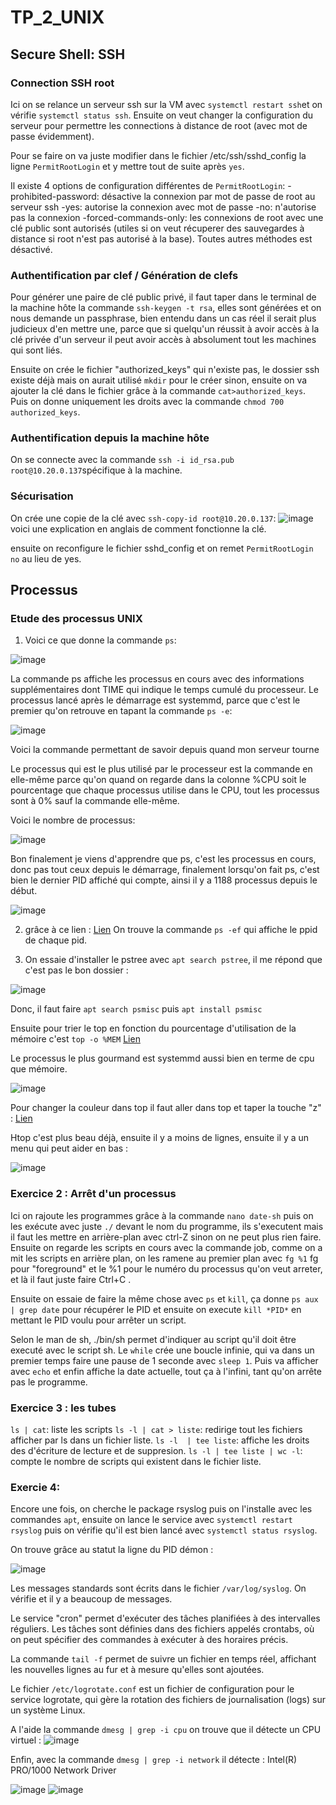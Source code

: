 # TP_2_UNIX

## Secure Shell: SSH
### Connection SSH root

Ici on se relance un serveur ssh sur la VM avec `systemctl restart ssh`et on vérifie `systemctl status ssh`. 
Ensuite on veut changer la configuration du serveur pour permettre les connections à distance de root (avec mot de passe évidemment). 

Pour se faire on va juste modifier dans le fichier /etc/ssh/sshd_config la ligne `PermitRootLogin` et y mettre tout de suite après `yes`. 

Il existe 4 options de configuration différentes de `PermitRootLogin`:
  -prohibited-password: désactive la connexion par mot de passe de root au serveur ssh
  -yes: autorise la connexion avec mot de passe
  -no: n'autorise pas la connexion 
  -forced-commands-only: les connexions de root avec une clé public sont autorisés (utiles si on veut récuperer des sauvegardes à distance si root n'est pas autorisé à la base). Toutes autres méthodes est désactivé.

### Authentification par clef / Génération de clefs

Pour générer une paire de clé public privé, il faut taper dans le terminal de la machine hôte la commande ` ssh-keygen -t rsa `, elles sont générées et on nous demande un passphrase, bien entendu dans un cas réel il serait plus judicieux d'en mettre une, parce que si quelqu'un réussit à avoir accès à la clé privée d'un serveur il peut avoir accès à absolument tout les machines qui sont liés. 

Ensuite on crée le fichier "authorized_keys" qui n'existe pas, le dossier ssh existe déjà mais on aurait utilisé `mkdir` pour le créer sinon, ensuite on va ajouter la clé dans le fichier grâce à la commande `cat>authorized_keys`.
Puis on donne uniquement les droits avec la commande `chmod 700 authorized_keys`. 

### Authentification depuis la machine hôte

On se connecte avec la commande `ssh -i id_rsa.pub root@10.20.0.137`spécifique à la machine. 

### Sécurisation 

On crée une copie de la clé avec `ssh-copy-id root@10.20.0.137`: ![image](https://github.com/user-attachments/assets/ecc5dfef-4b47-454a-98d8-6eb4e6d270ad) voici une explication en anglais de comment fonctionne la clé. 


ensuite on reconfigure le fichier sshd_config et on remet `PermitRootLogin no` au lieu de yes. 

## Processus

### Etude des processus UNIX 

1. Voici ce que donne la commande `ps`:

![image](https://github.com/user-attachments/assets/cca8f707-321a-4770-b45c-af3f80881cd5)

La commande ps affiche les processus en cours avec des informations supplémentaires dont TIME qui indique le temps cumulé du processeur. 
Le processus lancé après le démarrage est systemmd, parce que c'est le premier qu'on retrouve en tapant la commande `ps -e`: 

![image](https://github.com/user-attachments/assets/c9008e24-85b9-4715-ac8d-1afcabe17e1d)

Voici la commande permettant de savoir depuis quand mon serveur tourne 


Le processus qui est le plus utilisé par le processeur est la commande en elle-même parce qu'on quand on regarde dans la colonne %CPU soit le pourcentage que chaque processus utilise dans le CPU, tout les processus sont à 0% sauf la commande elle-même. 

Voici le nombre de processus: 

![image](https://github.com/user-attachments/assets/b92d0829-d46b-4a42-baf6-402f5f73ba2e)

Bon finalement je viens d'apprendre que ps, c'est les processus en cours, donc pas tout ceux depuis le démarrage, finalement lorsqu'on fait ps, c'est bien le dernier PID affiché qui compte, ainsi il y a 1188 processus depuis le début.

![image](https://github.com/user-attachments/assets/5dc00d61-5da6-453b-bd7d-ab053dab21f8)


2. grâce à ce lien :
    [Lien](https://www.funix.org/fr/unix/process.htm)
On trouve la commande `ps -ef` qui affiche le ppid de chaque pid. 

4. On essaie d'installer le pstree avec `apt search pstree`, il me répond que c'est pas le bon dossier : 

![image](https://github.com/user-attachments/assets/52fc173f-e477-4d08-a224-25100d15178d)

Donc, il faut faire `apt search psmisc` puis `apt install psmisc`

Ensuite pour trier le top en fonction du pourcentage d'utilisation de la mémoire c'est `top -o %MEM` [Lien](https://www.malekal.com/top-lister-processus-linux/)

Le processus le plus gourmand est systemmd aussi bien en terme de cpu que mémoire.  

![image](https://github.com/user-attachments/assets/f4697f6f-130c-4981-8c74-e147227df788)

Pour changer la couleur dans top il faut aller dans top et taper la touche "z" : 
[Lien](https://www.malekal.com/top-lister-processus-linux/#Comment_changer_les_couleurs)

Htop c'est plus beau déjà, ensuite il y a moins de lignes, ensuite il y a un menu qui peut aider en bas :

![image](https://github.com/user-attachments/assets/64234467-8a2a-49db-b3f9-789d7af98ed4)


### Exercice 2 : Arrêt d'un processus

Ici on rajoute les programmes grâce à la commande `nano date-sh` puis on les exécute avec juste `./` devant le nom du programme, ils s'executent mais il faut les mettre en arrière-plan avec ctrl-Z sinon on ne peut plus rien faire. 
Ensuite on regarde les scripts en cours avec la commande job, comme on a mit les scripts en arrière plan, on les ramene au premier plan avec `fg %1` fg pour "foreground" et le %1 pour le numéro du processus qu'on veut arreter, et là il faut juste faire Ctrl+C . 

Ensuite on essaie de faire la même chose avec `ps` et `kill`, ça donne `ps aux | grep date` pour récupérer le PID et ensuite on execute `kill *PID*` en mettant le PID voulu pour arrêter un script. 

Selon le man de sh, ./bin/sh permet d'indiquer au script qu'il doit être executé avec le script sh. Le `while` crée une boucle infinie, qui va dans un premier temps faire une pause de 1 seconde avec `sleep 1`. 
Puis va afficher avec `echo` et enfin affiche la date actuelle, tout ça à l'infini, tant qu'on arrête pas le programme. 

### Exercice 3 : les tubes 

`ls | cat`: liste les scripts
`ls -l | cat > liste`: redirige tout les fichiers afficher par ls dans un fichier liste. 
`ls -l  | tee liste`: affiche les droits des d'écriture de lecture et de suppresion. 
`ls -l | tee liste | wc -l`: compte le nombre de scripts qui existent dans le fichier liste. 

### Exercie 4: 

Encore une fois, on cherche le package rsyslog puis on l'installe avec les commandes `apt`, ensuite on lance le service avec `systemctl restart rsyslog` puis on vérifie qu'il est bien lancé avec `systemctl status rsyslog`. 

On trouve grâce au statut la ligne du PID démon : 

![image](https://github.com/user-attachments/assets/54ecf769-2264-4616-b095-96f5c3e080ef)

Les messages standards sont écrits dans le fichier `/var/log/syslog`. On vérifie et il y a beaucoup de messages. 

Le service "cron" permet d'exécuter des tâches planifiées à des intervalles réguliers. Les tâches sont définies dans des fichiers appelés crontabs, où on peut spécifier des commandes à exécuter à des horaires précis.

La commande `tail -f` permet de suivre un fichier en temps réel, affichant les nouvelles lignes au fur et à mesure qu'elles sont ajoutées. 

Le fichier `/etc/logrotate.conf` est un fichier de configuration pour le service logrotate, qui gère la rotation des fichiers de journalisation (logs) sur un système Linux.

A l'aide la commande `dmesg | grep -i cpu` on trouve que il détecte un CPU virtuel : 
![image](https://github.com/user-attachments/assets/81195dde-d0f4-4773-befd-a5f79a17352c)

Enfin, avec la commande `dmesg | grep -i network` il détecte : Intel(R) PRO/1000 Network Driver

![image](https://github.com/user-attachments/assets/5c6d6ae3-0ef1-4718-8305-72c373ddcf71)
![image](https://github.com/user-attachments/assets/20db287c-26fb-480f-b709-24e954e1a98b)
